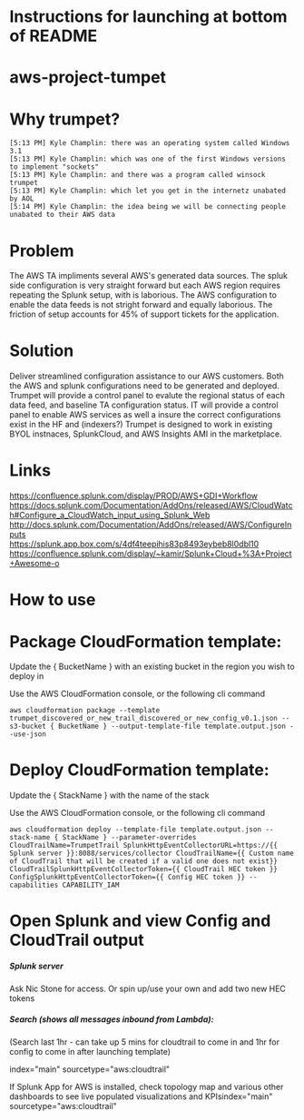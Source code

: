 # Instructions for launching at bottom of README

# aws-project-tumpet

# Why trumpet?
```
[5:13 PM] Kyle Champlin: there was an operating system called Windows 3.1
[5:13 PM] Kyle Champlin: which was one of the first Windows versions to implement "sockets"
[5:13 PM] Kyle Champlin: and there was a program called winsock trumpet
[5:13 PM] Kyle Champlin: which let you get in the internetz unabated by AOL
[5:14 PM] Kyle Champlin: the idea being we will be connecting people unabated to their AWS data
```
# Problem
The AWS TA impliments several AWS's generated data sources. The spluk side configuration is very straight forward but each AWS region requires repeating the Splunk setup, with is laborious. The AWS configuration to enable the data feeds is not stright forward and equally laborious. The friction of setup accounts for 45% of support tickets for the application. 

# Solution
Deliver streamlined configuration assistance to our AWS customers. Both the AWS and splunk configurations need to be generated and deployed. Trumpet will provide a control panel to evalute the regional status of each data feed, and baseline TA configuration status. IT will provide a control panel to enable AWS services as well a insure the correct configurations exist in the HF and (indexers?) Trumpet is designed to work in existing BYOL instnaces, SplunkCloud, and AWS Insights AMI in the marketplace.  

# Links 
https://confluence.splunk.com/display/PROD/AWS+GDI+Workflow   \
https://docs.splunk.com/Documentation/AddOns/released/AWS/CloudWatch#Configure_a_CloudWatch_input_using_Splunk_Web   \
http://docs.splunk.com/Documentation/AddOns/released/AWS/ConfigureInputs   \
https://splunk.app.box.com/s/4df4teepihis83p8493eybeb8l0dbl10   \
https://confluence.splunk.com/display/~kamir/Splunk+Cloud+%3A+Project+Awesome-o   

# How to use

# Package CloudFormation template:

Update the { BucketName } with an existing bucket in the region you wish to deploy in

Use the AWS CloudFormation console, or the following cli command
```
aws cloudformation package --template trumpet_discovered_or_new_trail_discovered_or_new_config_v0.1.json --s3-bucket { BucketName } --output-template-file template.output.json --use-json
```
# Deploy CloudFormation template:

Update the { StackName } with the name of the stack

Use the AWS CloudFormation console, or the following cli command
```
aws cloudformation deploy --template-file template.output.json --stack-name { StackName } --parameter-overrides CloudTrailName=TrumpetTrail SplunkHttpEventCollectorURL=https://{{ Splunk server }}:8088/services/collector CloudTrailName={{ Custom name of CloudTrail that will be created if a valid one does not exist}} CloudTrailSplunkHttpEventCollectorToken={{ CloudTrail HEC token }} ConfigSplunkHttpEventCollectorToken={{ Config HEC token }} --capabilities CAPABILITY_IAM
```
# Open Splunk and view Config and CloudTrail output

##### Splunk server

Ask Nic Stone for access. Or spin up/use your own and add two new HEC tokens

##### Search (shows all messages inbound from Lambda):

(Search last 1hr - can take up 5 mins for cloudtrail to come in and 1hr for config to come in after launching template)

index="main" sourcetype="aws:cloudtrail"

If Splunk App for AWS is installed, check topology map and various other dashboards to see live populated visualizations and KPIsindex="main" sourcetype="aws:cloudtrail"